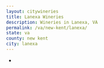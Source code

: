 ```yaml
---
layout: citywineries
title: Lanexa Wineries
description: Wineries in Lanexa, VA
permalink: /va/new-kent/lanexa/
state: va
county: new kent
city: lanexa
---
```

-
